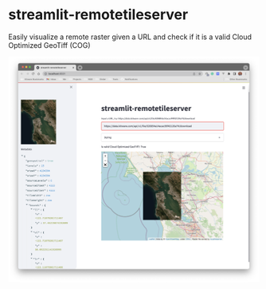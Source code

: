 # streamlit-remotetileserver

Easily visualize a remote raster given a URL and check if it is a valid Cloud
Optimized GeoTiff (COG)

![demo](./demo.png)
